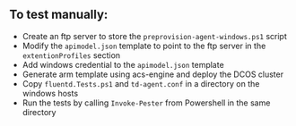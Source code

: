 ## To test manually:
- Create an ftp server to store the `preprovision-agent-windows.ps1` script
- Modify the `apimodel.json` template to point to the ftp server in the `extentionProfiles` section
- Add windows credential to the `apimodel.json` template
- Generate arm template using acs-engine and deploy the DCOS cluster
- Copy `fluentd.Tests.ps1` and `td-agent.conf` in a directory on the windows hosts
- Run the tests by calling `Invoke-Pester` from Powershell in the same directory
